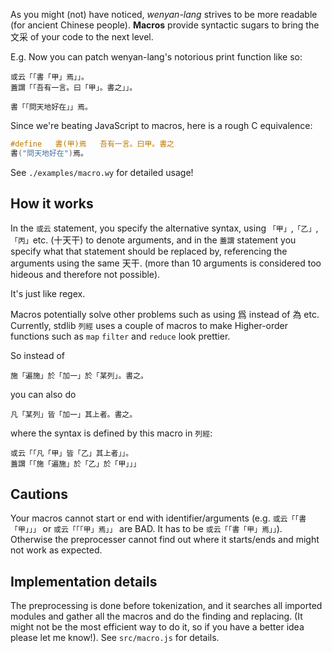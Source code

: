 As you might (not) have noticed, *wenyan-lang* strives to be more readable (for ancient Chinese people). **Macros** provide syntactic sugars to bring the 文采 of your code to the next level.

E.g. Now you can patch wenyan-lang's notorious print function like so:

```wenyan
或云「「書「甲」焉」」。
蓋謂「「吾有一言。曰「甲」。書之」」。

書「「問天地好在」」焉。
```

Since we're beating JavaScript to macros, here is a rough C equivalence:

```cpp
#define   書(甲)焉   吾有一言。曰甲。書之
書("問天地好在")焉。
```

See `./examples/macro.wy` for detailed usage!

## How it works

In the `或云` statement, you specify the alternative syntax, using `「甲」`,`「乙」`,`「丙」`etc. (十天干) to denote arguments, and in the `蓋謂` statement you specify what that statement should be replaced by, referencing the arguments using the same 天干. (more than 10 arguments is considered too hideous and therefore not possible).

It's just like regex.

Macros potentially solve other problems such as using 爲 instead of 為 etc. Currently, stdlib `列經` uses a couple of macros to make Higher-order functions such as `map` `filter` and `reduce` look prettier.

So instead of

```wenyan
施「遍施」於「加一」於「某列」。書之。
```

you can also do

```wenyan
凡「某列」皆「加一」其上者。書之。

```

where the syntax is defined by this macro in `列經`:

```
或云「「凡「甲」皆「乙」其上者」」。
蓋謂「「施「遍施」於「乙」於「甲」」」
```

## Cautions

Your macros cannot start or end with identifier/arguments (e.g. `或云「「書「甲」」」` or `或云「「「甲」焉」」` are BAD. It has to be `或云「「書「甲」焉」」`). Otherwise the preprocesser cannot find out where it starts/ends and might not work as expected. 


## Implementation details

The preprocessing is done before tokenization, and it searches all imported modules and gather all the macros and do the finding and replacing. (It might not be the most efficient way to do it, so if you have a better idea please let me know!). See `src/macro.js` for details.